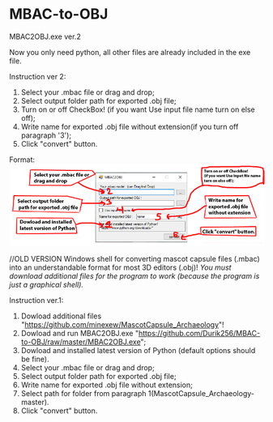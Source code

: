# MBAC-to-OBJ
MBAC2OBJ.exe ver.2

Now you only need python, all other files are already included in the exe file.

Instruction ver 2:
1. Select your .mbac file or drag and drop;
2. Select output folder path for exported .obj file;
3. Turn on or off CheckBox! (if you want Use input file name turn on else off);
4. Write name for exported .obj file without extension(if you turn off paragraph '3');
5. Click "convert" button.

Format: ![Alt Text](instruction_ver.2.png)

//OLD VERSION
Windows shell for converting mascot capsule files (.mbac) into an understandable format for most 3D editors (.obj)!
*You must download additional files for the program to work (because the program is just a graphical shell).*

Instruction ver.1:
1. Dowload additional files "https://github.com/minexew/MascotCapsule_Archaeology"!
2. Dowload and run MBAC2OBJ.exe "https://github.com/Durik256/MBAC-to-OBJ/raw/master/MBAC2OBJ.exe";
3. Dowload and installed latest version of Python (default options should be fine).
4. Select your .mbac file or drag and drop;
5. Select output folder path for exported .obj file;
6. Write name for exported .obj file without extension;
7. Select path for folder from paragraph 1(MascotCapsule_Archaeology-master).
8. Click "convert" button.
